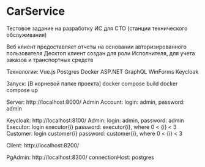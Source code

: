 # CarService
Тестовое задание на разработку ИС для СТО (станции технического обслуживания)

Веб клиент предоставляет отчеты на основании авторизированного пользователя
Десктоп клиент создан для роли Исполнителя, для учета заказов и транспортных средств

Технологии:
Vue.js
Postgres
Docker
ASP.NET
GraphQL
WinForms
Keycloak

Запуск:
[В корневой папке проекта]
docker compose build
docker compose up

Server: http://localhost:8000/
Admin Account: login: admin, password: admin

Keycloak: http://localhost:8100/
Admin: login: admin, password: admin
Executor: login executor{i} password: executor{i}, where 0 < {i} < 3
Customer: login customer{i} password: customer{i}, where 0 < {i} < 3

Client: http://localhost:8200/

PgAdmin: http://localhost:8300/
connectionHost: postgres
 
